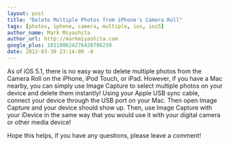 ```yaml
---
layout: post
title: "Delete Multiple Photos from iPhone's Camera Roll"
tags: [photos, iphone, camera, multiple, ios, ios5]
author_name: Mark Miyashita
author_url: http://markmiyashita.com
google_plus: 101180624276428786239
date: 2012-03-30 23:14:00 -8
---
```


As of iOS 5.1, there is no easy way to delete multiple photos from the Camera Roll on the iPhone, iPod Touch, or iPad. However, if you have a Mac nearby, you can simply use Image Capture to select multiple photos on your device and delete them instantly! Using your Apple USB sync cable, connect your device through the USB port on your Mac. Then open Image Capture and your device should show up. Then, use Image Capture with your iDevice in the same way that you would use it with your digital camera or other media device!

Hope this helps, if you have any questions, please leave a comment!
